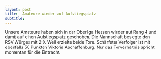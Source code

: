 ```yaml
---
layout: post
title:  Amateure wieder auf Aufstiegsplatz
subtitle:  
---
```


Unsere Amateure haben sich in der Oberliga Hessen wieder auf Rang 4 und damit auf einen Aufstiegsplatz geschoben. Die Mannschaft besiegte den RSV Würges mit 2:0. Weil erzielte beide Tore. Schärfster Verfolger ist mit ebenfalls 50 Punkten Viktoria Aschaffenburg. Nur das Torverhältnis spricht momentan für die Eintracht.


